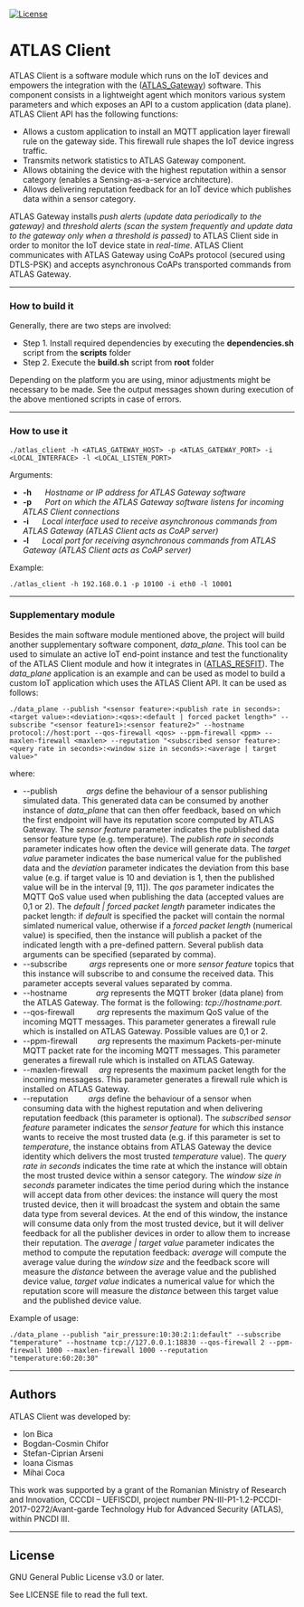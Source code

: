 [![License](https://img.shields.io/badge/license-GPL%20v3.0%20or%20later-brightgreen.svg)](https://github.com/atlas-iot/blob/master/atlas_client/LICENSE)

# ATLAS Client
ATLAS Client is a software module which runs on the IoT devices and empowers the integration with the ([ATLAS_Gateway]) software. This component consists in a lightweight agent which monitors various system parameters and which exposes an API to a custom application (data plane). ATLAS Client API has the following functions:
* Allows a custom application to install an MQTT application layer firewall rule on the gateway side. This firewall rule shapes the IoT device ingress traffic.
* Transmits network statistics to ATLAS Gateway component.
* Allows obtaining the device with the highest reputation within a sensor category (enables a Sensing-as-a-service architecture).
* Allows delivering reputation feedback for an IoT device which publishes data within a sensor category.

ATLAS Gateway installs *push alerts (update data periodically to the gateway)* and *threshold alerts (scan the system frequently and update data to the gateway only when a threshold is passed)* to ATLAS Client side in order to monitor the IoT device state in *real-time*.
ATLAS Client communicates with ATLAS Gateway using CoAPs protocol (secured using DTLS-PSK) and accepts asynchronous CoAPs transported commands from ATLAS Gateway.

----

### How to build it
Generally, there are two steps are involved:
* Step 1. Install required dependencies by executing the __dependencies.sh__ script from the __scripts__ folder
* Step 2. Execute the __build.sh__ script from __root__ folder

Depending on the platform you are using, minor adjustments might be necessary to be made. See the output messages shown during execution of the above mentioned scripts in case of errors.

----

### How to use it
```
./atlas_client -h <ATLAS_GATEWAY_HOST> -p <ATLAS_GATEWAY_PORT> -i <LOCAL_INTERFACE> -l <LOCAL_LISTEN_PORT>
```

Arguments:
* __-h__ &nbsp;&nbsp;&nbsp;&nbsp; _Hostname or IP address for ATLAS Gateway software_
* __-p__ &nbsp;&nbsp;&nbsp;&nbsp; _Port on which the ATLAS Gateway software listens for incoming ATLAS Client connections_
* __-i__ &nbsp;&nbsp;&nbsp;&nbsp; _Local interface used to receive asynchronous commands from ATLAS Gateway (ATLAS Client acts as CoAP server)_
* __-l__ &nbsp;&nbsp;&nbsp;&nbsp; _Local port for receiving asynchronous commands from ATLAS Gateway (ATLAS Client acts as CoAP server)_

Example:
```
./atlas_client -h 192.168.0.1 -p 10100 -i eth0 -l 10001
```

----

### Supplementary module
Besides the main software module mentioned above, the project will build another supplementary software component, _data_plane_. This tool can be used to simulate an active IoT end-point instance and test the functionality of the ATLAS Client module and how it integrates in ([ATLAS_RESFIT]). The _data_plane_ application is an example and can be used as model to build a custom IoT application which uses the ATLAS Client API.
It can be used as follows:
````
./data_plane --publish "<sensor feature>:<publish rate in seconds>:<target value>:<deviation>:<qos>:<default | forced packet length>" --subscribe "<sensor feature1>:<sensor feature2>" --hostname protocol://host:port --qos-firewall <qos> --ppm-firewall <ppm> --maxlen-firewall <maxlen> --reputation "<subscribed sensor feature>:<query rate in seconds>:<window size in seconds>:<average | target value>"
````
where:
* --publish <args> &nbsp;&nbsp;&nbsp;&nbsp;&nbsp;&nbsp;&nbsp;&nbsp;&nbsp;&nbsp;&nbsp; _args_ define the behaviour of a sensor publishing simulated data. This generated data can be consumed by another instance of _data_plane_ that can then offer feedback, based on which the first endpoint will have its reputation score computed by ATLAS Gateway. The *sensor feature* parameter indicates the published data sensor feature type (e.g. temperature). The *publish rate in seconds* parameter indicates how often the device will generate data. The *target value* parameter indicates the base numerical value for the published data and the *deviation* parameter indicates the deviation from this base value (e.g. if target value is 10 and deviation is 1, then the published value will be in the interval [9, 11]). The *qos* parameter indicates the MQTT QoS value used when publishing the data (accepted values are 0,1 or 2). The *default | forced packet length* parameter indicates the packet length: if *default* is specified the packet will contain the normal simlated numerical value, otherwise if a *forced packet length* (numerical value) is specified, then the instance will publish a packet of the indicated length with a pre-defined pattern. Several publish data arguments can be specified (separated by comma).
* --subscribe <args> &nbsp;&nbsp;&nbsp;&nbsp;&nbsp;&nbsp;&nbsp;&nbsp; _args_ represents one or more *sensor feature* topics that this instance will subscribe to and consume the received data. This parameter accepts several values separated by comma.
* --hostname <arg> &nbsp;&nbsp;&nbsp;&nbsp;&nbsp;&nbsp;&nbsp;&nbsp;&nbsp;&nbsp;&nbsp; _arg_ represents the MQTT broker (data plane) from the ATLAS Gateway. The format is the following: _tcp://hostname:port_.
* --qos-firewall <arg> &nbsp;&nbsp;&nbsp;&nbsp;&nbsp;&nbsp;&nbsp;&nbsp; _arg_ represents the maximum QoS value of the incoming MQTT messages. This parameter generates a firewall rule which is installed on ATLAS Gateway. Possible values are 0,1 or 2.
* --ppm-firewall <arg> &nbsp;&nbsp;&nbsp;&nbsp;&nbsp;&nbsp;&nbsp; _arg_ represents the maximum Packets-per-minute MQTT packet rate for the incoming MQTT messages. This parameter generates a firewall rule which is installed on ATLAS Gateway. 
* --maxlen-firewall <arg>  &nbsp;&nbsp;&nbsp; _arg_ represents the maximum packet length for the incoming messagess. This parameter generates a firewall rule which is installed on ATLAS Gateway.
* --reputation <args> &nbsp;&nbsp;&nbsp;&nbsp;&nbsp;&nbsp;&nbsp; _args_ define the behaviour of a sensor when consuming data with the highest reputation and when delivering reputation feedback (this parameter is optional). The *subscribed sensor feature* parameter indicates the *sensor feature* for which this instance wants to receive the most trusted data (e.g. if this parameter is set to *temperature*, the instance obtains from ATLAS Gateway the device identity which delivers the most trusted *temperature* value). The *query rate in seconds* indicates the time rate at which the instance will obtain the most trusted device within a sensor category. The *window size in seconds* parameter indicates the time period during which the instance will accept data from other devices: the instance will query the most trusted device, then it will broadcast the system and obtain the same data type from several devices. At the end of this window, the instance will consume data only from the most trusted device, but it will deliver feedback for all the publisher devices in order to allow them to increase their reputation. The *average | target value* parameter indicates the method to compute the reputation feedback: *average* will compute the average value during the *window size* and the feedback score will measure the *distance* between the average value and the published device value, *target value* indicates a numerical value for which the reputation score will measure the *distance* between this target value and the published device value.

Example of usage:
````
./data_plane --publish "air_pressure:10:30:2:1:default" --subscribe "temperature" --hostname tcp://127.0.0.1:18830 --qos-firewall 2 --ppm-firewall 1000 --maxlen-firewall 1000 --reputation "temperature:60:20:30"
````

----

## Authors
ATLAS Client was developed by:
* Ion Bica
* Bogdan-Cosmin Chifor
* Stefan-Ciprian Arseni
* Ioana Cismas
* Mihai Coca

This work was supported by a grant of the Romanian Ministry of Research and Innovation, CCCDI – UEFISCDI, project number PN-III-P1-1.2-PCCDI-2017-0272/Avant-garde Technology Hub for Advanced Security (ATLAS), within PNCDI III.

----

## License
GNU General Public License v3.0 or later.

See LICENSE file to read the full text.

[ATLAS_Gateway]: https://github.com/atlas-iot/resfit/tree/master/atlas_gateway
[ATLAS_RESFIT]: https://github.com/atlas-iot/resfit
